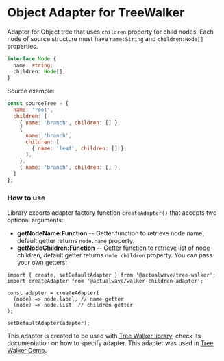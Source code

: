 # Object Adapter for TreeWalker

Adapter for Object tree that uses `children` property for child nodes.
Each node of source structure must have `name:String` and `children:Node[]` properties.
```typescript
interface Node {
  name: string;
  children: Node[];
}
```

Source example:
```javascript
const sourceTree = {
  name: 'root',
  children: [
    { name: 'branch', children: [] },
    {
      name: 'branch',
      children: [
        { name: 'leaf', children: [] },
      ],
    },
    { name: 'branch', children: [] },
  ]
};
```

### How to use
Library exports adapter factory function `createAdapter()` that accepts two optional arguments:
* **getNodeName:Function** -- Getter function to retrieve node name, default getter returns `node.name` property.
* **getNodeChildren:Function** -- Getter function to retrieve list of node children, default getter returns `node.children` property.
You can pass your own getters:
```
import { create, setDefaultAdapter } from '@actualwave/tree-walker';
import createAdapter from '@actualwave/walker-children-adapter';

const adapter = createAdapter(
  (node) => node.label, // name getter
  (node) => node.list, // children getter
);

setDefaultAdapter(adapter);
```

This adapter is created to be used with [Tree Walker library](https://github.com/burdiuz/js-tree-walker),
check its documentation on how to specify adapter. This adapter was used in [Tree Walker Demo](https://jsfiddle.net/actualwave/6kw7z4xj/).
